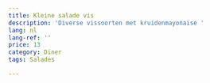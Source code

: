 ```yaml
---
title: Kleine salade vis
description: 'Diverse vissoorten met kruidenmayonaise '
lang: nl
lang-ref: ''
price: 13
category: Diner
tags: Salades

---
```

